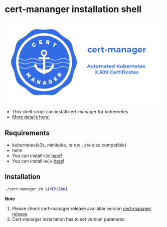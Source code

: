 # cert-mananger installation shell
![cert-manager](cm.png)
- This shell script can install cert-manager for kubernetes
- [More details here!](https://cert-manager.io/docs/)

## Requirements
- kubernetes(k3s, minikube, or etc,. are also compatible)
- helm
- You can install `K3S` [here](https://github.com/sunjin7725/k3s-installation-shell)!
- You can install `Helm` [here](https://github.com/sunjin7725/helm-installation-shell)!

## Installation
```bash
./cert-manager.sh ${VERSION}
```
**Note**  
1) Please check cert-manager release available version 
[cert-manager release](https://github.com/cert-manager/cert-manager/tags)  
2) Cert-manager installation has to set version parameter